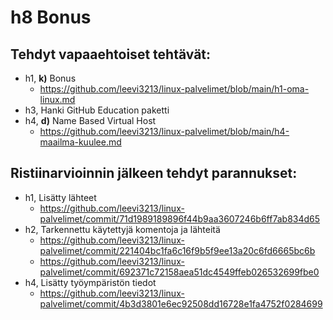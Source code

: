 # h8 Bonus

## Tehdyt vapaaehtoiset tehtävät:

- h1, **k)** Bonus
  - https://github.com/leevi3213/linux-palvelimet/blob/main/h1-oma-linux.md
- h3, Hanki GitHub Education paketti
- h4, **d)** Name Based Virtual Host
  - https://github.com/leevi3213/linux-palvelimet/blob/main/h4-maailma-kuulee.md

## Ristiinarvioinnin jälkeen tehdyt parannukset:

- h1, Lisätty lähteet
  - https://github.com/leevi3213/linux-palvelimet/commit/71d1989189896f44b9aa3607246b6ff7ab834d65
- h2, Tarkennettu käytettyjä komentoja ja lähteitä
  - https://github.com/leevi3213/linux-palvelimet/commit/221404bc1fa6c16f9b5f9ee13a20c6fd6665bc6b
  - https://github.com/leevi3213/linux-palvelimet/commit/692371c72158aea51dc4549ffeb026532699fbe0
- h4, Lisätty työympäristön tiedot
  - https://github.com/leevi3213/linux-palvelimet/commit/4b3d3801e6ec92508dd16728e1fa4752f0284699
